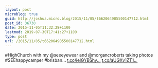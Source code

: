 ```yaml
---
layout: post
microblog: true
guid: http://joshua.micro.blog/2015/11/05/t662064905500147712.html
post_id: 36730
date: 2015-11-05T11:32:28+1100
lastmod: 2019-07-30T17:41:27+1100
type: post
url: /2015/11/05/t662064905500147712.html
---
```

#HighChurch with my @seeeyewear and @morgancroberts taking photos #SEEhappycamper #brisban… [t.co/ielGYBShy...](https://t.co/ielGYBShyl) [t.co/aUGXv1ZT1...](https://t.co/aUGXv1ZT1t)
